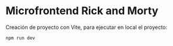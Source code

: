 # Microfrontend Rick and Morty

Creación de proyecto con Vite, para ejecutar en local el proyecto: 

`npm run dev`
